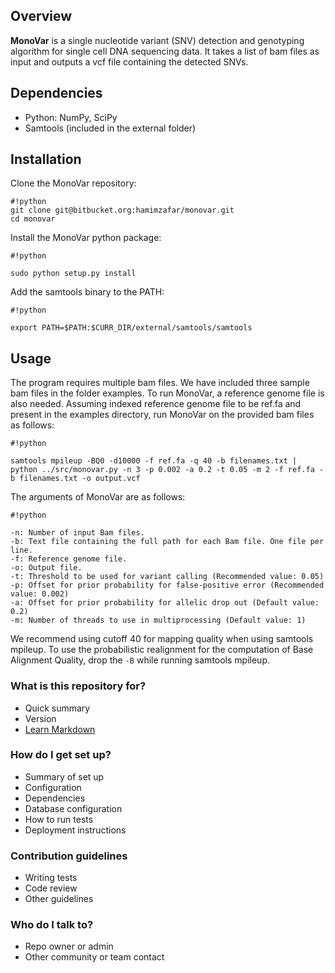 ## Overview ##

**MonoVar** is a single nucleotide variant (SNV) detection and genotyping algorithm for single cell DNA sequencing data. It takes a list of bam files as input and outputs a vcf file containing the detected SNVs.

## Dependencies ##

* Python: NumPy, SciPy
* Samtools (included in the external folder)

## Installation ##

Clone the MonoVar repository: 

```
#!python
git clone git@bitbucket.org:hamimzafar/monovar.git
cd monovar

```
Install the MonoVar python package:

```
#!python

sudo python setup.py install
```

Add the samtools binary to the PATH:

```
#!python

export PATH=$PATH:$CURR_DIR/external/samtools/samtools
```

## Usage ##
The program requires multiple bam files. We have included three sample bam files in the folder examples. To run MonoVar, a reference genome file is also needed. Assuming indexed reference genome file to be ref.fa and present in the examples directory, run MonoVar on the provided bam files as follows:

```
#!python

samtools mpileup -BQ0 -d10000 -f ref.fa -q 40 -b filenames.txt | python ../src/monovar.py -n 3 -p 0.002 -a 0.2 -t 0.05 -m 2 -f ref.fa -b filenames.txt -o output.vcf
```
The arguments of MonoVar are as follows:

```
#!python

-n: Number of input Bam files.
-b: Text file containing the full path for each Bam file. One file per line.
-f: Reference genome file.
-o: Output file.
-t: Threshold to be used for variant calling (Recommended value: 0.05)
-p: Offset for prior probability for false-positive error (Recommended value: 0.002)
-a: Offset for prior probability for allelic drop out (Default value: 0.2)
-m: Number of threads to use in multiprocessing (Default value: 1)
```
We recommend using cutoff 40 for mapping quality when using samtools mpileup. To use the probabilistic realignment for the computation of Base Alignment Quality, drop the ```-B``` while running samtools mpileup.  


 



### What is this repository for? ###

* Quick summary
* Version
* [Learn Markdown](https://bitbucket.org/tutorials/markdowndemo)

### How do I get set up? ###

* Summary of set up
* Configuration
* Dependencies
* Database configuration
* How to run tests
* Deployment instructions

### Contribution guidelines ###

* Writing tests
* Code review
* Other guidelines

### Who do I talk to? ###

* Repo owner or admin
* Other community or team contact